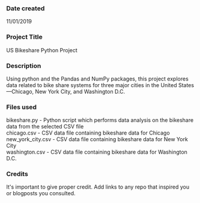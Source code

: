 ### Date created
11/01/2019

### Project Title
US Bikeshare Python Project

### Description
Using python and the Pandas and NumPy packages, this project explores data related to bike share systems for three major cities in the United States—Chicago, New York City, and Washington D.C.

### Files used
bikeshare.py - Python script which performs data analysis on the bikeshare data from the selected CSV file  
chicago.csv - CSV data file containing bikeshare data for Chicago  
new_york_city.csv - CSV data file containing bikeshare data for New York City  
washington.csv - CSV data file containing bikeshare data for Washington D.C.  


### Credits
It's important to give proper credit. Add links to any repo that inspired you or blogposts you consulted.

